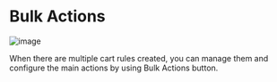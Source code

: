 
# Bulk Actions

![image](static/img/bulk-actions.png)

When there are multiple cart rules created, you can manage them and configure the main actions by using Bulk Actions button.
